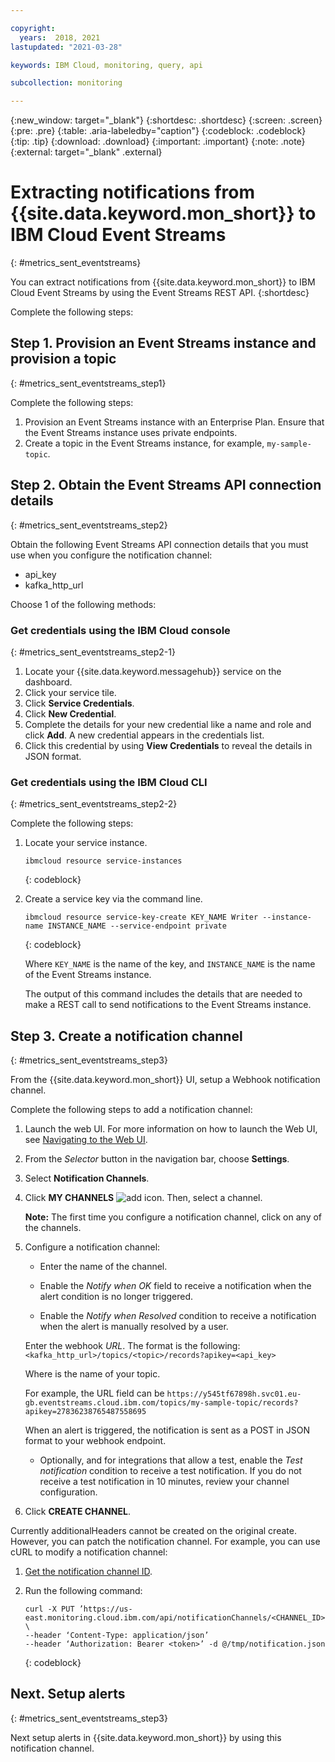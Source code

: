 ```yaml
---

copyright:
  years:  2018, 2021
lastupdated: "2021-03-28"

keywords: IBM Cloud, monitoring, query, api

subcollection: monitoring

---
```


{:new_window: target="_blank"}
{:shortdesc: .shortdesc}
{:screen: .screen}
{:pre: .pre}
{:table: .aria-labeledby="caption"}
{:codeblock: .codeblock}
{:tip: .tip}
{:download: .download}
{:important: .important}
{:note: .note}
{:external: target="_blank" .external}

# Extracting notifications from {{site.data.keyword.mon_short}} to IBM Cloud Event Streams
{: #metrics_sent_eventstreams}

You can extract notifications from {{site.data.keyword.mon_short}} to IBM Cloud Event Streams by using the Event Streams REST API.
{:shortdesc}

Complete the following steps:

## Step 1. Provision an Event Streams instance and provision a topic
{: #metrics_sent_eventstreams_step1}

Complete the following steps:

1. Provision an Event Streams instance with an Enterprise Plan. Ensure that the Event Streams instance uses private endpoints.
2. Create a topic in the Event Streams instance, for example, `my-sample-topic`.

## Step 2. Obtain the Event Streams API connection details
{: #metrics_sent_eventstreams_step2}

Obtain the following Event Streams API connection details that you must use when you configure the notification channel:
- api_key
- kafka_http_url

Choose 1 of the following methods:

### Get credentials using the IBM Cloud console
{: #metrics_sent_eventstreams_step2-1}

1. Locate your {{site.data.keyword.messagehub}} service on the dashboard.
2. Click your service tile.
3. Click **Service Credentials**.
4. Click **New Credential**. 
5. Complete the details for your new credential like a name and role and click **Add**. A new credential appears in the credentials list.
6. Click this credential by using **View Credentials** to reveal the details in JSON format.



### Get credentials using the IBM Cloud CLI
{: #metrics_sent_eventstreams_step2-2}

Complete the following steps:

1. Locate your service instance.

    ```
    ibmcloud resource service-instances
    ```
    {: codeblock}

2. Create a service key via the command line.

    ```
    ibmcloud resource service-key-create KEY_NAME Writer --instance-name INSTANCE_NAME --service-endpoint private
    ```
    {: codeblock}

    Where `KEY_NAME` is the name of the key, and `INSTANCE_NAME` is the name of the Event Streams instance.

    The output of this command includes the details that are needed to make a REST call to send notifications to the Event Streams instance. 



## Step 3. Create a notification channel
{: #metrics_sent_eventstreams_step3}

From the {{site.data.keyword.mon_short}} UI, setup a Webhook notification channel.

Complete the following steps to add a notification channel:

1. Launch the web UI. For more information on how to launch the Web UI, see [Navigating to the Web UI](/docs/monitoring?topic=monitoring-launch#launch). 
    
2. From the *Selector* button in the navigation bar, choose **Settings**.

3. Select **Notification Channels**.

4. Click **MY CHANNELS** ![add icon](images/add.png). Then, select a channel.

    **Note:** The first time you configure a notification channel, click on any of the channels.

5. Configure a notification channel:

    * Enter the name of the channel.

    * Enable the *Notify when OK* field to receive a notification when the alert condition is no longer triggered.

    * Enable the *Notify when Resolved* condition to receive a notification when the alert is manually resolved by a user.

    Enter the webhook *URL*. The format is the following: `<kafka_http_url>/topics/<topic>/records?apikey=<api_key>`

    Where <topic> is the name of your topic.

    For example, the URL field can be `https://y545tf67898h.svc01.eu-gb.eventstreams.cloud.ibm.com/topics/my-sample-topic/records?apikey=27836238765487558695`
    
    When an alert is triggered, the notification is sent as a POST in JSON format to your webhook endpoint. 

    * Optionally, and for integrations that allow a test, enable the *Test notification* condition to receive a test notification. If you do not receive a test notification in 10 minutes, review your channel configuration. 

6. Click **CREATE CHANNEL**. 


Currently additionalHeaders cannot be created on the original create. However, you can patch the notification channel. For example, you can use cURL to modify a notification channel: 

1. [Get the notification channel ID](/docs/monitoring?topic=monitoring-notifications_api#notifications_api_get_all).

2. Run the following command:

    ```
    curl -X PUT ’https://us-east.monitoring.cloud.ibm.com/api/notificationChannels/<CHANNEL_ID>' \
    --header ‘Content-Type: application/json’ 
    --header ‘Authorization: Bearer <token>’ -d @/tmp/notification.json
    ```
    {: codeblock}



## Next. Setup alerts
{: #metrics_sent_eventstreams_step3}

Next setup alerts in {{site.data.keyword.mon_short}} by using this notification channel. 





